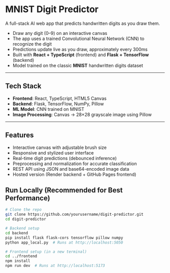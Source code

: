 # MNIST Digit Predictor

A full-stack AI web app that predicts handwritten digits as you draw them.

- Draw any digit (0–9) on an interactive canvas  
- The app uses a trained Convolutional Neural Network (CNN) to recognize the digit  
- Predictions update live as you draw, approximately every 300ms  
- Built with **React + TypeScript** (frontend) and **Flask + TensorFlow** (backend)  
- Model trained on the classic **MNIST** handwritten digits dataset  

---

## Tech Stack

- **Frontend**: React, TypeScript, HTML5 Canvas  
- **Backend**: Flask, TensorFlow, NumPy, Pillow  
- **ML Model**: CNN trained on MNIST  
- **Image Processing**: Canvas → 28×28 grayscale image using Pillow  

---

## Features

- Interactive canvas with adjustable brush size  
- Responsive and stylized user interface  
- Real-time digit predictions (debounced inference)  
- Preprocessing and normalization for accurate classification  
- REST API using JSON and base64-encoded image data  
- Hosted version (Render backend + GitHub Pages frontend)  

## Run Locally (Recommended for Best Performance)

```bash
# Clone the repo
git clone https://github.com/yourusername/digit-predictor.git
cd digit-predictor

# Backend setup
cd backend
pip install flask flask-cors tensorflow pillow numpy
python app_local.py  # Runs at http://localhost:5050

# Frontend setup (in a new terminal)
cd ../frontend
npm install
npm run dev  # Runs at http://localhost:5173

